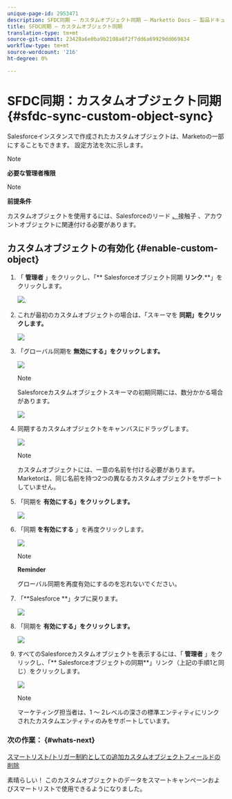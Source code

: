 ```yaml
---
unique-page-id: 2953471
description: SFDC同期 — カスタムオブジェクト同期 — Marketto Docs — 製品ドキュメント
title: SFDC同期 — カスタムオブジェクト同期
translation-type: tm+mt
source-git-commit: 23428a6e0ba9b2108a8f2f7dd6a69929dd069834
workflow-type: tm+mt
source-wordcount: '216'
ht-degree: 0%

---
```



# SFDC同期：カスタムオブジェクト同期 {#sfdc-sync-custom-object-sync}

Salesforceインスタンスで作成されたカスタムオブジェクトは、Marketoの一部にすることもできます。  設定方法を次に示します。

>[!NOTE]
>
>**必要な管理者権限**

>[!NOTE]
>
>**前提条件**
>
>カスタムオブジェクトを使用するには、Salesforceのリード [、](sfdc-sync-lead-sync.md)接触子 [](sfdc-sync-contact-sync.md)[](sfdc-sync-account-sync.md)、アカウントオブジェクトに関連付ける必要があります。

## カスタムオブジェクトの有効化  {#enable-custom-object}

1. 「 **管理者** 」をクリックし、「** Salesforceオブジェクト同期 **リンク**.**」をクリックします。

   ![](assets/image2015-11-19-10-3a28-3a5.png).

1. これが最初のカスタムオブジェクトの場合は、「スキーマを **同期」をクリックします。**

   ![](assets/rtaimage-2.png)

1. 「グローバル同期を **無効にする」をクリックします。**

   ![](assets/image2015-4-22-10-3a45-3a0.png)

   >[!NOTE]
   >
   >Salesforceカスタムオブジェクトスキーマの初期同期には、数分かかる場合があります。

   ![](assets/image2015-4-22-10-3a45-3a18.png)

1. 同期するカスタムオブジェクトをキャンバスにドラッグします。

   ![](assets/image2015-4-22-10-3a45-3a30.png)

   >[!NOTE]
   >
   >カスタムオブジェクトには、一意の名前を付ける必要があります。 Marketorは、同じ名前を持つ2つの異なるカスタムオブジェクトをサポートしていません。

1. 「同期を **有効にする」をクリックします。**

   ![](assets/image2015-4-22-10-3a45-3a50.png)

1. 「同期 **を有効にする** 」を再度クリックします。

   ![](assets/image2015-4-22-10-3a46-3a10.png)

   >[!NOTE]
   >
   >**Reminder**
   >
   >
   >グローバル同期を再度有効にするのを忘れないでください。

1. 「**Salesforce **」タブに戻ります。

   ![](assets/image2015-4-22-10-3a46-3a25.png)

1. 「同期を **有効にする」をクリックします。**

   ![](assets/image2015-4-22-10-3a50-3a26.png)

1. すべてのSalesforceカスタムオブジェクトを表示するには、「 **管理者** 」をクリックし、「** Salesforceオブジェクトの同期**」リンク（上記の手順1と同じ）をクリックします。

   ![](assets/image2016-6-23-9-3a28-3a23.png)

   >[!NOTE]
   >
   >マーケティング担当者は、1 ～ 2レベルの深さの標準エンティティにリンクされたカスタムエンティティのみをサポートしています。

### 次の作業： {#whats-next}

[スマートリスト/トリガー制約としての追加カスタムオブジェクトフィールドの削除](../../../../product-docs/crm-sync/salesforce-sync/setup/optional-steps/add-remove-custom-object-field-as-smart-list-trigger-constraints.md)

素晴らしい！ このカスタムオブジェクトのデータをスマートキャンペーンおよびスマートリストで使用できるようになりました。

